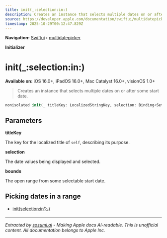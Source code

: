 ```yaml
---
title: init(_:selection:in:)
description: Creates an instance that selects multiple dates on or after some start date.
source: https://developer.apple.com/documentation/swiftui/multidatepicker/init(_:selection:in:)
timestamp: 2025-10-29T00:12:47.829Z
---
```


**Navigation:** [Swiftui](/documentation/swiftui) › [multidatepicker](/documentation/swiftui/multidatepicker)

**Initializer**

# init(_:selection:in:)

**Available on:** iOS 16.0+, iPadOS 16.0+, Mac Catalyst 16.0+, visionOS 1.0+

> Creates an instance that selects multiple dates on or after some start date.

```swift
nonisolated init(_ titleKey: LocalizedStringKey, selection: Binding<Set<DateComponents>>, in bounds: PartialRangeFrom<Date>)
```

## Parameters

**titleKey**

The key for the localized title of `self`, describing its purpose.



**selection**

The date values being displayed and selected.



**bounds**

The open range from some selectable start date.



## Picking dates in a range

- [init(selection:in:label:)](/documentation/swiftui/multidatepicker/init(selection:in:label:))

---

*Extracted by [sosumi.ai](https://sosumi.ai) - Making Apple docs AI-readable.*
*This is unofficial content. All documentation belongs to Apple Inc.*
